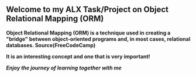 <h2>Welcome to my ALX Task/Project on Object Relational Mapping (ORM)</h2>

<p><strong>Object Relational Mapping (ORM) is a technique used in creating a "bridge" between object-oriented programs and, in most cases, relational databases. Source(FreeCodeCamp)</strong></p><b>
<p>It is an interesting concept and one that is very important!</p>
<p><i>Enjoy the journey of learning together with me</i></p>

